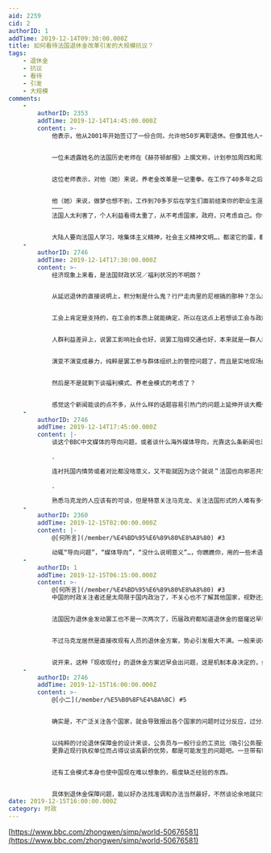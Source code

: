 ```yaml
---
aid: 2259
cid: 2
authorID: 1
addTime: 2019-12-14T09:30:00.000Z
title: 如何看待法国退休金改革引发的大规模抗议？
tags:
    - 退休金
    - 抗议
    - 看待
    - 引发
    - 大规模
comments:
    -
        authorID: 2353
        addTime: 2019-12-14T14:45:00.000Z
        content: >-
            他表示，他从2001年开始签订了一份合同，允许他50岁离职退休。但像其他人一样，新的养老金改革将他的提前退休年龄推后到52岁半。而实际上，他要干到57岁半才能获得全额养老金。现在，当局希望让大家工作更长时间。


            一位未透露姓名的法国历史老师在《赫芬顿邮报》上撰文称，计划参加周四和周五两天罢工。


            这位老师表示，对他（她）来说，养老金改革是一记重拳。在工作了40多年之后，养老金每个月减少了数百欧元。


            他（她）来说，做梦也想不到，工作到70多岁后在学生们面前结束你的职业生涯，而得到的养老金水平却是更差，对他（她）们许多人来说，是一个最低工资的水平。
            ———
            法国人太利害了，个人利益看得太重了，从不考虑国家，政府，只考虑自己。你个总统让我们民众不舒服，我们民众就让你个马克龙难堪，开始斗恶龙。


            大陆人要向法国人学习，啥集体主义精神，社会主义精神文明…，都滚它的蛋，都将自我利益看得比天还重，并能一起上街捍卫之，茉莉花就会开啊开，民主就有希望了。：)
    -
        authorID: 2746
        addTime: 2019-12-14T17:30:00.000Z
        content: >-
            经济现象上来看，是法国财政状况／福利状况的不明朗？


            从延迟退休的直接说明上，积分制是什么鬼？行尸走肉里的尼根搞的那种？怎么想，再怎么好好弄，只要还是在积分制的范围内就弄不出来什么好东西吧．．


            工会上肯定是支持的，在工会的本质上就能确定，所以在这点上若想谈工会与政府的利益对立问题，好像没什么可多谈的余地。


            人群利益差异上，说罢工影响社会也好，说罢工阻碍交通也好，本来就是一群人利益受害，通过最能让其他群体重视的手法来给话语权加码吧。虽然搞不好就成了负面作用，也是看有没有对立方在故意引导负面理解了，不然哪国人还都是愿意先考虑同理心的，对年老年幼应该更是这样，更有优势。


            演变不演变成暴力，纯粹是罢工参与群体组织上的管控问题了，而且是实地现场问题了，更没什么需要预先谈的余地吧。谈法国是不是＂天生倾向把罢工变成暴力示威＂，没必要过谈于这个吧，或者有没有谈＂暴力示威＂这一称呼的正当性，也不值得谈吧。


            然后是不是就剩下谈福利模式、养老金模式的考虑了？


            感觉这个新闻能谈的点不多，从什么样的话题容易引热门的问题上延伸开谈大概倒是能谈挺多
    -
        authorID: 2746
        addTime: 2019-12-14T17:45:00.000Z
        content: |-
            谈这个BBC中文媒体的导向问题，或者谈什么海外媒体导向，光靠这么条新闻也没什么说明意义吧。

            ．

            连衬托国内情势或者对比都没啥意义，又不能就因为这个就说＂法国也向邪恶共党靠拢一大步了！＂

            ．

            熟悉马克龙的人应该有的可谈，但是特意关注马克龙、关注法国形式的人难有多少吧
    -
        authorID: 2360
        addTime: 2019-12-15T02:00:00.000Z
        content: |-
            @[何所言](/member/%E4%BD%95%E6%89%80%E8%A8%80) #3

            动辄“导向问题”，“媒体导向”，“没什么说明意义”…，你瞧瞧你，用的一些术语同党媒，锡进…多么接近，一致。
    -
        authorID: 1
        addTime: 2019-12-15T06:15:00.000Z
        content: >-
            @[何所言](/member/%E4%BD%95%E6%89%80%E8%A8%80) #3
            中国的时政关注者还是太局限于国内政治了，不关心也不了解其他国家，视野还是太小。并不是与国内无关就不关注的。


            法国因为退休金发动罢工也不是一次两次了，历届政府都知道退休金的窟窿迟早要引爆，但都碍于民意而不敢动。这次改革实际上影响的是类似于法国国企员工的利益，这些公共部门的员工退休金是一般私营部门的两倍甚至三倍。


            不过马克龙居然是直接改现有人员的退休金方案，势必引发极大不满，一般来说改革都是「新人新办法，老人老办法」。


            说开来，这种「现收现付」的退休金方案迟早会出问题，这是机制本身决定的，如果实行基金累进制，会好很多。
    -
        authorID: 2746
        addTime: 2019-12-15T16:00:00.000Z
        content: >-
            @[小二](/member/%E5%B0%8F%E4%BA%8C) #5


            确实是，不广泛关注各个国家，就会导致报出各个国家的问题时过分反应，过分以中国发生同样事的基础来对应考虑了。或者发现不了不具有相同的解读性，以致极端之下误以为是暗喻本国的什么，暗地支持什么关于本国对比外国的结论（不过被高压带来的敏感性害成这样也不怪那种思维了）。或者本来能从外国发生的问题上学到的借鉴内容，也被过分敏感的把借鉴性读成了别的报道意味，失去了学习的机会，缩窄了可交流的话题范围。越是高压封锁与给恶性辩脱下越只会来越严重。


            以纯粹的讨论退休保障金的设计来谈，公务员与一般行业的工资比（吸引公务服务者保障数量），公务职业的 ’工会’
            更靠近现行执权单位而占得议谈高薪的优势，都是可能发生的问题吧。一旦带有暗藏问题的模式扎根了，越下去越难改，越严重。其他行业（工会）在落差之下，对其利益增减，支持也不舒服，不支持也不舒服。


            还有工会模式本身也使中国现在难以想象的，极度缺乏经验的东西。


            具体到退休金保障问题，能以好办法找准调和办法当然最好，不然谈论余地就只剩谈论利益冲突之下的保障各方势力均衡（都能出声而且不会挤除弱方声音）的框架设计问题了
date: 2019-12-15T16:00:00.000Z
category: 时政
---
```


[https://www.bbc.com/zhongwen/simp/world-50676581](https://www.bbc.com/zhongwen/simp/world-50676581)
